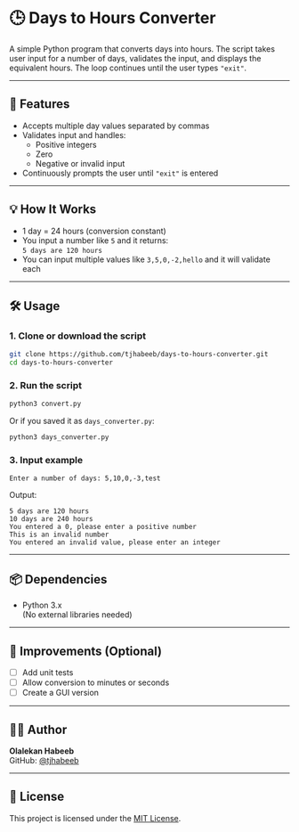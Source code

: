 # 🕒 Days to Hours Converter

A simple Python program that converts days into hours. The script takes user input for a number of days, validates the input, and displays the equivalent hours. The loop continues until the user types `"exit"`.

---

## 🧠 Features

- Accepts multiple day values separated by commas
- Validates input and handles:
  - Positive integers
  - Zero
  - Negative or invalid input
- Continuously prompts the user until `"exit"` is entered

---

## 💡 How It Works

- 1 day = 24 hours (conversion constant)
- You input a number like `5` and it returns:  
  `5 days are 120 hours`
- You can input multiple values like `3,5,0,-2,hello` and it will validate each

---

## 🛠️ Usage

### 1. Clone or download the script

```bash
git clone https://github.com/tjhabeeb/days-to-hours-converter.git
cd days-to-hours-converter
```

### 2. Run the script

```bash
python3 convert.py
```

Or if you saved it as `days_converter.py`:

```bash
python3 days_converter.py
```

### 3. Input example

```text
Enter a number of days: 5,10,0,-3,test
```

Output:
```
5 days are 120 hours
10 days are 240 hours
You entered a 0, please enter a positive number
This is an invalid number
You entered an invalid value, please enter an integer
```

---

## 📦 Dependencies

- Python 3.x  
(No external libraries needed)

---

## 📌 Improvements (Optional)

- [ ] Add unit tests
- [ ] Allow conversion to minutes or seconds
- [ ] Create a GUI version

---

## 🧑‍💻 Author

**Olalekan Habeeb**  
GitHub: [@tjhabeeb](https://github.com/tjhabeeb)

---

## 📄 License

This project is licensed under the [MIT License](LICENSE).
